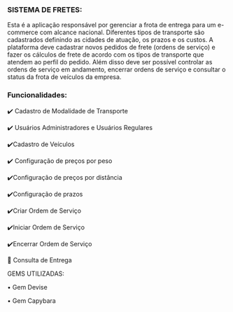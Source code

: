 <h3>SISTEMA DE FRETES:</h3>

Esta é a aplicação responsável por gerenciar a frota de entrega para um e-commerce com alcance nacional. Diferentes tipos de transporte são cadastrados definindo as cidades de atuação, os prazos e os custos. A plataforma deve cadastrar novos pedidos de frete (ordens de serviço) e fazer os cálculos de frete de acordo com os tipos de transporte que atendem ao perfil do pedido. Além disso deve ser possível controlar as ordens de serviço em andamento, encerrar ordens de serviço e consultar o status da frota de veículos da empresa.

<h3>Funcionalidades:</h3>

<p>✔️ Cadastro de Modalidade de Transporte </p>
<p>✔️ Usuários Administradores e Usuários Regulares</p>
<p>✔️Cadastro de Veículos</p>
<p>✔️ Configuração de preços por peso</p>
<p>✔️Configuração de preços por distância</p>
<p>✔️Configuração de prazos</p>
<p>✔️Criar Ordem de Serviço</p>
<p>✔️Iniciar Ordem de Serviço</p></p>
<p>✔️Encerrar Ordem de Serviço</p>
<p>🚨 Consulta de Entrega</p

<h3>GEMS UTILIZADAS:</h3>

<p>• Gem Devise</p>
<p>• Gem Capybara</p>
